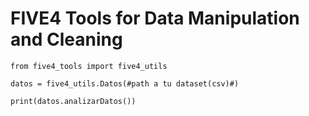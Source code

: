 # FIVE4 Tools for Data Manipulation and Cleaning
```language
from five4_tools import five4_utils

datos = five4_utils.Datos(#path a tu dataset(csv)#)

print(datos.analizarDatos())
```
